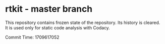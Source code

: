 # rtkit - master branch

This repository contains frozen state of the repository.
Its history is cleared. It is used only for static code
analysis with Codacy.

Commit Time: 1709617052